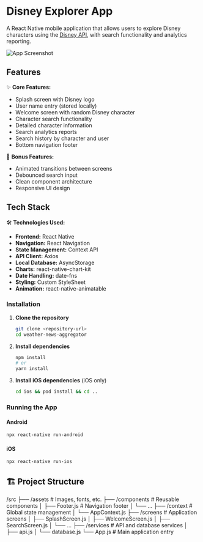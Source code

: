 # Disney Explorer App

A React Native mobile application that allows users to explore Disney characters using the [Disney API](https://disneyapi.dev), with search functionality and analytics reporting.

![App Screenshot](/assets/screenshot.png) <!-- Add your screenshot path -->

## Features

✨ **Core Features:**
- Splash screen with Disney logo
- User name entry (stored locally)
- Welcome screen with random Disney character
- Character search functionality
- Detailed character information
- Search analytics reports
- Search history by character and user
- Bottom navigation footer

🎁 **Bonus Features:**
- Animated transitions between screens
- Debounced search input
- Clean component architecture
- Responsive UI design

## Tech Stack

🛠 **Technologies Used:**
- **Frontend:** React Native
- **Navigation:** React Navigation
- **State Management:** Context API
- **API Client:** Axios
- **Local Database:** AsyncStorage
- **Charts:** react-native-chart-kit
- **Date Handling:** date-fns
- **Styling:** Custom StyleSheet
- **Animation:** react-native-animatable


### Installation

1. **Clone the repository**
   ```bash
   git clone <repository-url>
   cd weather-news-aggregator
   ```

2. **Install dependencies**
   ```bash
   npm install
   # or
   yarn install
   ```

3. **Install iOS dependencies** (iOS only)
   ```bash
   cd ios && pod install && cd ..
   ```


### Running the App

#### Android
```bash
npx react-native run-android
```

#### iOS
```bash
npx react-native run-ios
```

## 🏗️ Project Structure

/src
├── /assets            # Images, fonts, etc.
├── /components        # Reusable components
│   ├── Footer.js      # Navigation footer
│   └── ...
├── /context           # Global state management
│   └── AppContext.js
├── /screens           # Application screens
│   ├── SplashScreen.js
│   ├── WelcomeScreen.js
│   ├── SearchScreen.js
│   └── ...
├── /services          # API and database services
│   ├── api.js
│   └── database.js
└── App.js             # Main application entry




